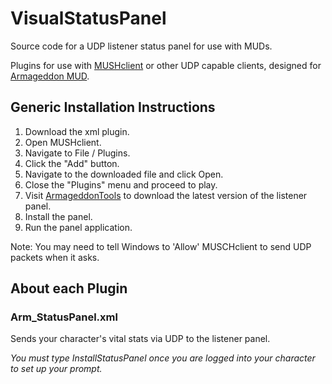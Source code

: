 # VisualStatusPanel
Source code for a UDP listener status panel for use with MUDs.

Plugins for use with [MUSHclient](http://www.gammon.com.au/mushclient/) or other UDP capable clients, designed for [Armageddon MUD](http://armageddon.org/).

## Generic Installation Instructions

1. Download the xml plugin.
2. Open MUSHclient.
3. Navigate to File / Plugins.
4. Click the "Add" button.
5. Navigate to the downloaded file and click Open.
6. Close the "Plugins" menu and proceed to play.
7. Visit [ArmageddonTools](http://armageddontools.searchlightsj.com) to download the latest version of the listener panel.
8. Install the panel.
9. Run the panel application.

Note: You may need to tell Windows to 'Allow' MUSCHclient to send UDP packets when it asks.

## About each Plugin

### Arm\_StatusPanel.xml

Sends your character's vital stats via UDP to the listener panel.

_You must type *InstallStatusPanel* once you are logged into your character to set up your prompt._
